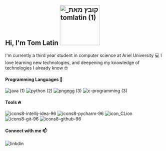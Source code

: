 ## Hi, I'm Tom Latin <img width="128" alt="_קובץ מאת tomlatin (1)" src="https://user-images.githubusercontent.com/57855070/98300636-3946f480-1fc2-11eb-8306-764815770219.png">
I'm currently a third year student in computer science at Ariel University 💻
I love learning new technologies, and deepening my knowledge of technologies I already know 🤓

#### Programming Languages 🚀
![java (1)](https://user-images.githubusercontent.com/57855070/98301894-33521300-1fc4-11eb-860e-f06c2a2e9dce.png)
![python (2)](https://user-images.githubusercontent.com/57855070/98302169-9c398b00-1fc4-11eb-9734-1c075d91db98.png)
![pngegg (3)](https://user-images.githubusercontent.com/57855070/98302891-e8d19600-1fc5-11eb-88ff-96a990f80521.png)
![c-programming (3)](https://user-images.githubusercontent.com/57855070/98302338-e1f65380-1fc4-11eb-95ae-ad38f2c4fc13.png)


#### Tools 🔥

![icons8-intellij-idea-96](https://user-images.githubusercontent.com/57855070/98331898-3a017a00-2006-11eb-938a-eb22d38f9f57.png)
![icons8-pycharm-96](https://user-images.githubusercontent.com/57855070/98332075-a4b2b580-2006-11eb-95ff-906388b38446.png)
![icon_CLion](https://user-images.githubusercontent.com/57855070/98332831-1dfed800-2008-11eb-85dc-9925b457b3d4.png)
![icons8-git-96](https://user-images.githubusercontent.com/57855070/98332575-94e7a100-2007-11eb-9c2b-81ad2d1d04f1.png)
![icons8-github-96](https://user-images.githubusercontent.com/57855070/98332622-ad57bb80-2007-11eb-8ecb-9bd68aefeef6.png)

#### Connect with me 📫
![linkdin](https://user-images.githubusercontent.com/57855070/98333031-8fd72180-2008-11eb-96ce-cc86e185889c.png)

[linkdin]: https://www.linkedin.com/in/tom-latin/












<!--




**TomLatin/TomLatin** is a ✨ _special_ ✨ repository because its `README.md` (this file) appears on your GitHub profile.

Here are some ideas to get you started:

- 🔭 I’m currently working on ...
- 🌱 I’m currently learning ...
- 👯 I’m looking to collaborate on ...
- 🤔 I’m looking for help with ...
- 💬 Ask me about ...
- 📫 How to reach me: ...
- 😄 Pronouns: ...
- ⚡ Fun fact: ...
-->
